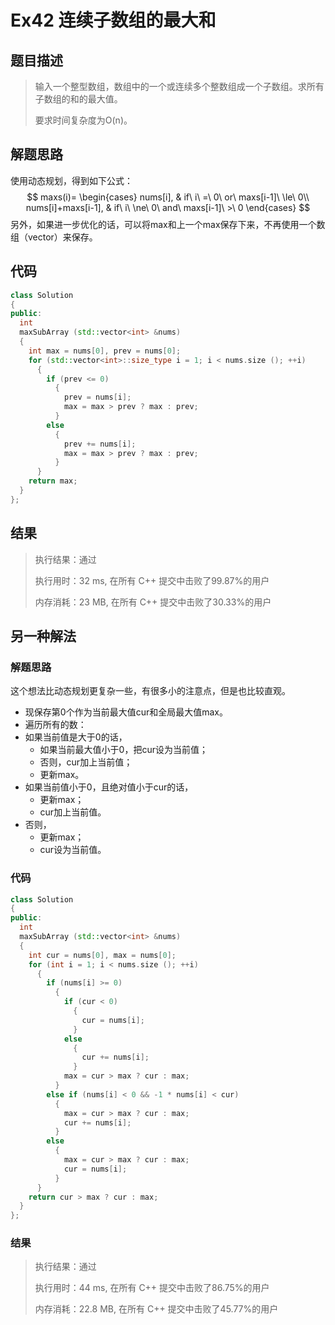 # Ex42 连续子数组的最大和

## 题目描述

> 输入一个整型数组，数组中的一个或连续多个整数组成一个子数组。求所有子数组的和的最大值。
>
> 要求时间复杂度为O(n)。

## 解题思路

使用动态规划，得到如下公式：
$$
maxs(i)=
\begin{cases}
nums[i], & if\ i\ =\ 0\ or\ maxs[i-1]\ \le\ 0\\
nums[i]+maxs[i-1], & if\ i\ \ne\ 0\ and\ maxs[i-1]\ >\ 0
\end{cases}
$$
另外，如果进一步优化的话，可以将max和上一个max保存下来，不再使用一个数组（vector）来保存。

## 代码

```cpp
class Solution
{
public:
  int
  maxSubArray (std::vector<int> &nums)
  {
    int max = nums[0], prev = nums[0];
    for (std::vector<int>::size_type i = 1; i < nums.size (); ++i)
      {
        if (prev <= 0)
          {
            prev = nums[i];
            max = max > prev ? max : prev;
          }
        else
          {
            prev += nums[i];
            max = max > prev ? max : prev;
          }
      }
    return max;
  }
};
```

## 结果

> 执行结果：通过
>
> 执行用时：32 ms, 在所有 C++ 提交中击败了99.87%的用户
>
> 内存消耗：23 MB, 在所有 C++ 提交中击败了30.33%的用户

## 另一种解法

### 解题思路

这个想法比动态规划更复杂一些，有很多小的注意点，但是也比较直观。

* 现保存第0个作为当前最大值cur和全局最大值max。
* 遍历所有的数：
* 如果当前值是大于0的话，
  * 如果当前最大值小于0，把cur设为当前值；
  * 否则，cur加上当前值；
  * 更新max。
* 如果当前值小于0，且绝对值小于cur的话，
  * 更新max；
  * cur加上当前值。
* 否则，
  * 更新max；
  * cur设为当前值。

### 代码

```cpp
class Solution
{
public:
  int
  maxSubArray (std::vector<int> &nums)
  {
    int cur = nums[0], max = nums[0];
    for (int i = 1; i < nums.size (); ++i)
      {
        if (nums[i] >= 0)
          {
            if (cur < 0)
              {
                cur = nums[i];
              }
            else
              {
                cur += nums[i];
              }
            max = cur > max ? cur : max;
          }
        else if (nums[i] < 0 && -1 * nums[i] < cur)
          {
            max = cur > max ? cur : max;
            cur += nums[i];
          }
        else
          {
            max = cur > max ? cur : max;
            cur = nums[i];
          }
      }
    return cur > max ? cur : max;
  }
};
```

### 结果

> 执行结果：通过
>
> 执行用时：44 ms, 在所有 C++ 提交中击败了86.75%的用户
>
> 内存消耗：22.8 MB, 在所有 C++ 提交中击败了45.77%的用户